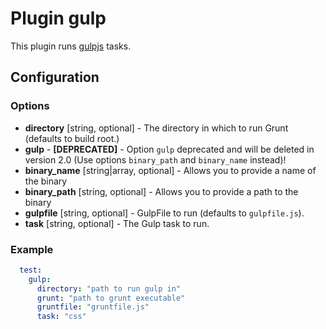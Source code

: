 Plugin gulp
============

This plugin runs [gulpjs](https://gulpjs.com/) tasks.

Configuration
-------------

### Options

* **directory** [string, optional] - The directory in which to run Grunt (defaults to build root.)
* **gulp** - **[DEPRECATED]** - Option `gulp` deprecated and will be deleted in version 2.0 (Use options 
`binary_path` and `binary_name` instead)!
* **binary_name** [string|array, optional] - Allows you to provide a name of the binary
* **binary_path** [string, optional] - Allows you to provide a path to the binary
* **gulpfile** [string, optional] - GulpFile to run (defaults to `gulpfile.js`).
* **task** [string, optional] - The Gulp task to run.

### Example

```yml
  test:
    gulp:
      directory: "path to run gulp in"
      grunt: "path to grunt executable"
      gruntfile: "gruntfile.js"
      task: "css"
```
